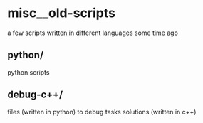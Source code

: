 # misc__old-scripts
a few scripts written in different languages some time ago

## python/
python scripts
## debug-c++/
files (written in python) to debug tasks solutions (written in c++)
